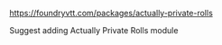 https://foundryvtt.com/packages/actually-private-rolls

Suggest adding Actually Private Rolls module

